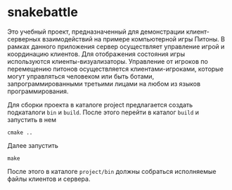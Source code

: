 # snakebattle
Это учебный проект, предназначенный для демонстрации клиент-серверных взаимодействий на примере компьютерной игры Питоны.
В рамках данного приложения сервер осуществляет управление игрой и координацию клиентов. Для отображения состояния игры используются клиенты-визуализаторы. Управление от игроков по перемещению питонов осуществляется клиентами-игроками, которые могут управляться человеком или быть ботами, запрограммированными третьими лицами на любом из языков программирования.

Для сборки проекта в каталоге project предлагается создать подкаталоги `bin` и `build`. После этого перейти в каталог `build` и запустить в нем
```
cmake ..
```
Далее запустить
```
make
```
После этого в каталоге `project/bin` должны собраться исполняемые файлы клиентов и сервера.


